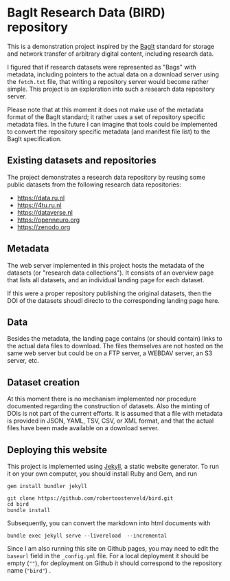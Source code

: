 # BagIt Research Data (BIRD) repository

This is a demonstration project inspired by the
[BagIt](https://en.wikipedia.org/wiki/BagIt) standard for storage
and network transfer of arbitrary digital content, including
research data.

I figured that if research datasets were represented as "Bags"
with metadata, including pointers to the actual data on a download
server using the `fetch.txt` file, that writing a repository server
would become rather simple. This project is an exploration into such
a research data repository server.

Please note that at this moment it does not make use of the metadata
format of the BagIt standard; it rather uses a set of repository
specific metadata files. In the future I can imagine that tools could be
implemented to convert the repository specific metadata (and manifest
file list) to the BagIt specification.

## Existing datasets and repositories

The project demonstrates a research data repository by reusing
some public datasets from the following research data repositories:

- <https://data.ru.nl>
- <https://4tu.ru.nl>
- <https://dataverse.nl>
- <https://openneuro.org>
- <https://zenodo.org>

## Metadata

The web server implemented in this project hosts the metadata of
the datasets (or "research data collections"). It consists of an
overview page that lists all datasets, and an individual landing
page for each dataset.

If this were a proper repository publishing the original datasets,
then the DOI of the datasets shoudl directo to the corresponding
landing page here.

## Data

Besides the metadata, the landing page contains (or should contain)
links to the actual data files to download. The files themselves
are not hosted on the same web server but could be on a FTP server,
a WEBDAV server, an S3 server, etc.

## Dataset creation

At this moment there is no mechanism implemented nor procedure
documented regarding the construction of datasets. Also the minting
of DOIs is not part of the current efforts. It is assumed that
a file with metadata is provided in JSON, YAML, TSV, CSV, or XML
format, and that the actual files have been made available on a
download server.

## Deploying this website

This project is implemented using [Jekyll](http://jekyllrb.com/),
a static website generator. To run it on your own computer, you
should install Ruby and Gem, and run

    gem install bundler jekyll

    git clone https://github.com/robertoostenveld/bird.git
    cd bird
    bundle install

Subsequently, you can convert the markdown into html documents with

    bundle exec jekyll serve --livereload  --incremental

Since I am also running this site on Github pages, you may need to
edit the `baseurl` field in the `_config.yml` file. For a local
deployment it should be empty (`""`), for deployment on Github
it should correspond to the repository name (`"bird"`) .
